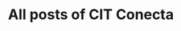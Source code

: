 ---
view: posts
title: All posts of CIT Conecta
description: All posts
excerpt: Here you can find all the posts.
meta:
  - property: og:image
    content: /image-social-share.png
  - name: twitter:image
    content: /image-social-share.png
---